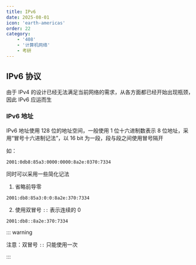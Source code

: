 ```yaml
---
title: IPv6
date: 2025-08-01
icon: 'earth-americas'
order: 22
category: 
    - '408'
    - '计算机网络'
    - 考研
---
```


## IPv6 协议

由于 IPv4 的设计已经无法满足当前网络的需求，从各方面都已经开始出现瓶颈，因此 IPv6 应运而生

### IPv6 地址

IPv6 地址使用 128 位的地址空间，一般使用 1 位十六进制数表示 8 位地址，采用“冒号十六进制记法”，以 16 bit 为一段，段与段之间使用冒号隔开

如：

`2001:0db8:85a3:0000:0000:8a2e:0370:7334`

同时可以采用一些简化记法

1. 省略前导零

`2001:db8:85a3:0:0:8a2e:370:7334`

2. 使用双冒号 `::` 表示连续的 0

`2001:db8::8a2e:370:7334`

::: warning

注意：双冒号 `::` 只能使用一次

:::



